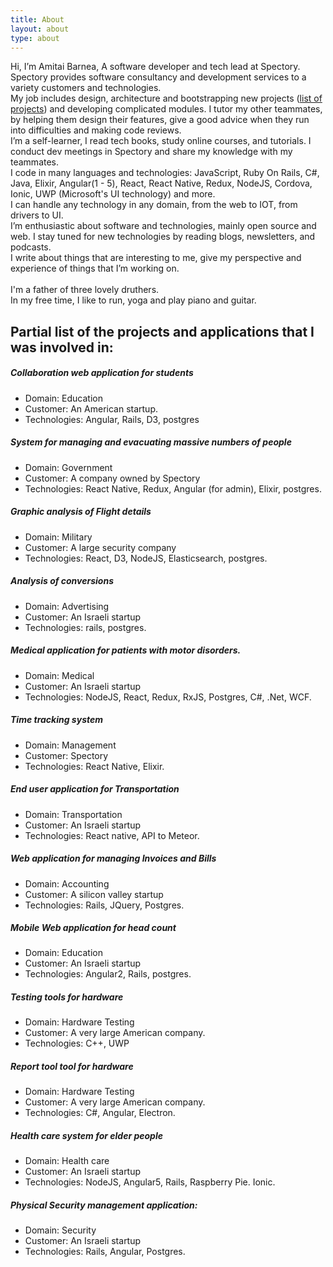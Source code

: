 ```yaml
---
title: About
layout: about
type: about
---
```


Hi, I’m Amitai Barnea, A software developer and tech lead at Spectory. <br>
Spectory provides software consultancy and development services to a variety customers and technologies. <br>
My job includes design, architecture and bootstrapping new projects ([list of projects](#partial-list-of-the-projects-and-applications-that-i-was-involved-in)) and developing complicated modules. I tutor my other teammates, by helping them design their features, give a good advice when they run into difficulties and making code reviews. <br>
I’m a self-learner, I read tech books, study online courses, and tutorials. I conduct dev meetings in Spectory and share my knowledge with my teammates.<br>
I code in many languages and technologies: JavaScript, Ruby On Rails, C#, Java, Elixir, Angular(1 - 5), React, React Native, Redux, NodeJS, Cordova, Ionic, UWP (Microsoft's UI technology) and more. <br>
I can handle any technology in any domain, from the web to IOT, from drivers to UI. <br>
I’m enthusiastic about software and technologies, mainly open source and web. I stay tuned for new technologies by reading blogs, newsletters, and podcasts.<br>
I write about things that are interesting to me, give my perspective and experience of things that I’m working on.  <br><br>
I'm a father of three lovely druthers.  
In my free time, I like to run, yoga and play piano and guitar. <br>


## Partial list of the projects and applications that I was involved in:
##### Collaboration web application for students
- Domain: Education
- Customer: An American startup.  
- Technologies: Angular, Rails, D3, postgres


##### System for managing and evacuating massive numbers of people
- Domain: Government  
- Customer: A company owned by Spectory  
- Technologies: React Native, Redux, Angular (for admin), Elixir, postgres.


##### Graphic analysis of Flight details
- Domain: Military
- Customer: A large security company  
- Technologies: React, D3, NodeJS, Elasticsearch, postgres.  


##### Analysis of conversions
- Domain: Advertising  
- Customer: An Israeli startup  
- Technologies: rails, postgres.  


##### Medical application for patients with motor disorders.
- Domain: Medical  
- Customer: An Israeli startup 
- Technologies: NodeJS, React, Redux, RxJS, Postgres, C#, .Net, WCF.  


##### Time tracking system
- Domain: Management  
- Customer: Spectory  
- Technologies: React Native, Elixir.  


##### End user application for Transportation
- Domain: Transportation  
- Customer: An Israeli startup    
- Technologies: React native, API to Meteor.  


##### Web application for managing Invoices and Bills
- Domain: Accounting 
- Customer: A silicon valley startup  
- Technologies: Rails, JQuery, Postgres.  


##### Mobile Web application for head count
- Domain: Education  
- Customer: An Israeli startup   
- Technologies: Angular2, Rails, postgres.  


##### Testing tools for hardware
- Domain: Hardware Testing
- Customer: A very large American company.  
- Technologies: C++, UWP  


##### Report tool tool for hardware
- Domain: Hardware  Testing
- Customer: A very large American company. 
- Technologies: C#, Angular, Electron.


##### Health care system for elder people
- Domain: Health care  
- Customer: An Israeli startup    
- Technologies: NodeJS, Angular5, Rails, Raspberry Pie. Ionic.


##### Physical Security management application:
- Domain: Security  
- Customer: An Israeli startup    
- Technologies: Rails, Angular, Postgres.  





